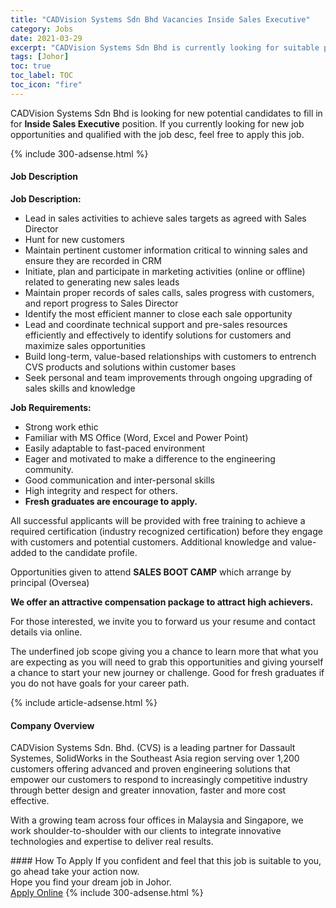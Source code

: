 ```yaml
---
title: "CADVision Systems Sdn Bhd Vacancies Inside Sales Executive" 
category: Jobs 
date: 2021-03-29 
excerpt: "CADVision Systems Sdn Bhd is currently looking for suitable person to fill in the Inside Sales Executive which based in Johor" 
tags: [Johor] 
toc: true 
toc_label: TOC 
toc_icon: "fire" 
--- 
```


<p>CADVision Systems Sdn Bhd is looking for new potential candidates to fill in for <b>Inside Sales Executive</b> position. If you currently looking for new job opportunities and qualified with the job desc, feel free to apply this job.
</p>{% include 300-adsense.html %} 
<div><div><h4>Job Description</h4></div><div><div><span><div><p><strong>Job Description:</strong></p><ul><li>Lead in sales activities to achieve sales targets as agreed with Sales Director</li><li>Hunt for new customers</li><li>Maintain pertinent customer information critical to winning sales and ensure they are recorded in CRM</li><li>Initiate, plan and participate in marketing activities (online or offline) related to generating new sales leads</li><li>Maintain proper records of sales calls, sales progress with customers, and report progress to Sales Director</li><li>Identify the most efficient manner to close each sale opportunity</li><li>Lead and coordinate technical support and pre-sales resources efficiently and effectively to identify solutions for customers and maximize sales opportunities</li><li>Build long-term, value-based relationships with customers to entrench CVS products and solutions within customer bases</li><li>Seek personal and team improvements through ongoing upgrading of sales skills and knowledge</li></ul><p><strong>Job Requirements:</strong></p><ul><li>Strong work ethic</li><li>Familiar with MS Office (Word, Excel and Power Point)</li><li>Easily adaptable to fast-paced environment</li><li>Eager and motivated to make a difference to the engineering community.</li><li>Good communication and inter-personal skills</li><li>High integrity and respect for others.</li><li><strong>Fresh graduates are encourage to apply.</strong></li></ul><p>All successful applicants will be provided with free training to achieve a required certification (industry recognized certification) before they engage with customers and potential customers. Additional knowledge and value-added to the candidate profile.</p><p>Opportunities given to attend <strong>SALES BOOT CAMP</strong> which arrange by principal (Oversea)</p><p><strong>We offer an attractive compensation package to attract high achievers.</strong></p><p>For those interested, we invite you to forward us your resume and contact details via online.</p><p>The underfined job scope giving you a chance to learn more that what you are expecting as you will need to grab this opportunities and giving yourself a chance to start your new journey or challenge. Good for fresh graduates if you do not have goals for your career path.</p></div></span></div></div></div> 
{% include article-adsense.html %} 
<div><div><h4>Company Overview</h4></div><div><div><span><div><p>CADVision Systems Sdn. Bhd. (CVS) is a leading partner for Dassault Systemes, SolidWorks in the Southeast Asia region serving over 1,200 customers offering advanced and proven engineering solutions that empower our customers to respond to increasingly competitive industry through better design and greater innovation, faster and more cost effective.</p><p>With a growing team across four offices in Malaysia and Singapore, we work shoulder-to-shoulder with our clients to integrate innovative technologies and expertise to deliver real results.</p></div></span></div></div></div> 
#### How To Apply 
If you confident and feel that this job is suitable to you, go ahead take your action now. <br/> 
Hope you find your dream job in Johor. <br/> 
<a href="https://www.jobstreet.com.my/en/job/inside-sales-executive-4519006?jobId=jobstreet-my-job-4519006&" class="btn btn--info" target="_blank" rel="nofollow noopenner">Apply Online</a> 
{% include 300-adsense.html %} 